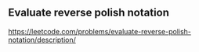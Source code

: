 ## Evaluate reverse polish notation
https://leetcode.com/problems/evaluate-reverse-polish-notation/description/
